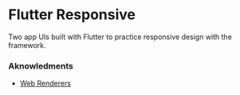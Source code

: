 # Flutter Responsive

Two app UIs built with Flutter to practice responsive design with the framework.



### Aknowledments

- [Web Renderers](https://flutter.dev/docs/development/tools/web-renderers)
<!-- - To deploy on Vercel, it was removed from the `.gitignore` the build folder -->